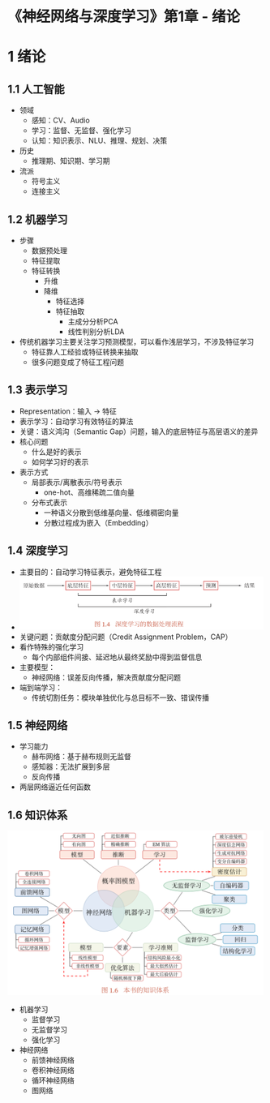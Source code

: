 # 《神经网络与深度学习》第1章 - 绪论


# 1 绪论
## 1.1 人工智能
- 领域
	- 感知：CV、Audio
	- 学习：监督、无监督、强化学习
	- 认知：知识表示、NLU、推理、规划、决策
- 历史
	- 推理期、知识期、学习期
- 流派
	- 符号主义
	- 连接主义

## 1.2 机器学习
- 步骤
	- 数据预处理
	- 特征提取
	- 特征转换
		- 升维
		- 降维
			- 特征选择
			- 特征抽取
				- 主成分分析PCA
				- 线性判别分析LDA
- 传统机器学习主要关注学习预测模型，可以看作浅层学习，不涉及特征学习
	- 特征靠人工经验或特征转换来抽取
	- 很多问题变成了特征工程问题

## 1.3 表示学习
- Representation：输入 -> 特征
- 表示学习：自动学习有效特征的算法
- 关键：语义鸿沟（Semantic Gap）问题，输入的底层特征与高层语义的差异
- 核心问题
	- 什么是好的表示
	- 如何学习好的表示
- 表示方式
	- 局部表示/离散表示/符号表示
		- one-hot、高维稀疏二值向量
	- 分布式表示
		- 一种语义分散到低维基向量、低维稠密向量
		- 分散过程成为嵌入（Embedding）

## 1.4 深度学习
- 主要目的：自动学习特征表示，避免特征工程
- ![f9e59f8f13c5ec309ad7f47de0a4b555.png](/_resources/ce038e15e5304abc93139528213b00e1.png)
- 关键问题：贡献度分配问题（Credit Assignment Problem，CAP）
- 看作特殊的强化学习
	- 每个内部组件间接、延迟地从最终奖励中得到监督信息
- 主要模型：
	- 神经网络：误差反向传播，解决贡献度分配问题
- 端到端学习：
	- 传统切割任务：模块单独优化与总目标不一致、错误传播

## 1.5 神经网络
- 学习能力
	- 赫布网络：基于赫布规则无监督
	- 感知器：无法扩展到多层
	- 反向传播
- 两层网络逼近任何函数

## 1.6 知识体系
![cb4ff294f8d789d04a35668b361749ef.png](/_resources/c5a28234242e4e96b7769a6f50853314.png)
- 机器学习
	- 监督学习
	- 无监督学习
	- 强化学习
- 神经网络
	- 前馈神经网络
	- 卷积神经网络
	- 循环神经网络
	- 图网络


